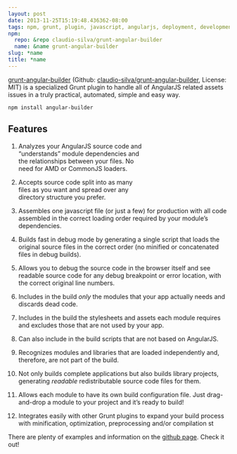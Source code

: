 ```yaml
---
layout: post
date: 2013-11-25T15:19:48.436362-08:00
tags: npm, grunt, plugin, javascript, angularjs, deployment, development
npm:
  repo: &repo claudio-silva/grunt-angular-builder
  name: &name grunt-angular-builder
slug: *name
title: *name
---
```

[grunt-angular-builder][browsenpm] (Github: [claudio-silva/grunt-angular-builder][github], License: MIT)
is a specialized Grunt plugin to handle all of AngularJS related assets
issues in a truly practical, automated, simple and easy way.

    npm install angular-builder

<div class="hide-on-mobile" style="position: relative; float: right; height: 200px;">
    <div style="position: relative; width: 200px; height: 200px; background: url('<%- @image '/angularjs.png' %>') 50% 50% no-repeat; background-size: contain"></div>
    <div style="position: absolute; top: 0px; left: 0px; width: 200px; height: 190px; overflow: hidden; background: url('<%- @image '/grunt.png' %>'); background-size: cover"></div>
</div>

Features
--------

1.  Analyzes your AngularJS source code and “understands” module
    dependencies and the relationships between your files. No need for
    AMD or CommonJS loaders.

2.  Accepts source code split into as many files as you want and spread
    over any directory structure you prefer.

3.  Assembles one javascript file (or just a few) for production with
    all code assembled in the correct loading order required by your
    module’s dependencies.

4.  Builds fast in debug mode by generating a single script that loads
    the original source files in the correct order (no minified or
    concatenated files in debug builds).

5.  Allows you to debug the source code in the browser itself and see
    readable source code for any debug breakpoint or error location,
    with the correct original line numbers.

6.  Includes in the build *only* the modules that your app actually
    needs and discards dead code.

7.  Includes in the build the stylesheets and assets each module
    requires and excludes those that are not used by your app.

8.  Can also include in the build scripts that are not based on
    AngularJS.

9.  Recognizes modules and libraries that are loaded independently and,
    therefore, are not part of the build.

10. Not only builds complete applications but also builds library
    projects, generating *readable* redistributable source code files
    for them.

11. Allows each module to have its own build configuration file. Just
    drag-and-drop a module to your project and it’s ready to build!

12. Integrates easily with other Grunt plugins to expand your build
    process with minification, optimization, preprocessing and/or
    compilation st

There are plenty of examples and information on the [github
page][github]. Check it
out!

[browsenpm]: http://browsenpm.org/package/grunt-angular-builder
[github]: https://github.com/claudio-silva/grunt-angular-builder